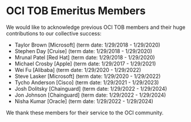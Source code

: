# OCI TOB Emeritus Members

We would like to acknowledge previous OCI TOB members and their huge contributions to our collective success:

* Taylor Brown [Microsoft] (term date: 1/29/2018 - 1/29/2020)
* Stephen Day [Cruise] (term date: 1/29/2018 - 1/29/2020)
* Mrunal Patel [Red Hat] (term date: 1/29/2018 - 1/29/2020)
* Michael Crosby [Apple] (term date: 1/29/2017 - 1/29/2021)
* Wei Fu [Alibaba] (term date: 1/29/2020 - 1/29/2022)
* Steve Lasker [Microsoft] (term date: 1/29/2020 - 1/29/2022)
* Tycho Anderson [Cisco] (term date: 1/29/2021 - 1/29/2023)
* Josh Dolitsky [Chainguard] (term date: 1/29/2022 - 1/29/2024)
* Jon Johnson [Chainguard] (term date: 1/29/2022 - 1/29/2024)
* Nisha Kumar [Oracle] (term date: 1/29/2022 - 1/29/2024)

We thank these members for their service to the OCI community.
